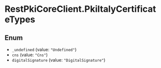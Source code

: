 # RestPkiCoreClient.PkiItalyCertificateTypes

## Enum

* `_undefined` (value: `"Undefined"`)
* `cns` (value: `"Cns"`)
* `digitalSignature` (value: `"DigitalSignature"`)
